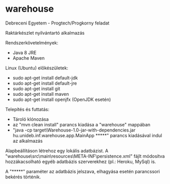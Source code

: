 # warehouse
Debreceni Egyetem - Progtech/Progkorny feladat

Raktárkészlet nyilvántartó alkalmazás

Rendszerkövetelmények: 
 - Java 8 JRE
 - Apache Maven

Linux (Ubuntu) előkészületek:
 - sudo apt-get install default-jdk
 - sudo apt-get install default-jre
 - sudo apt-get install git
 - sudo apt-get install maven
 - sudo apt-get install openjfx (OpenJDK esetén)

Telepítés és futtatás:
 - Tároló klónozása
 - az "mvn clean install" parancs kiadása a "warehouse" mappában
 - "java -cp target\Warehouse-1.0-jar-with-dependencies.jar hu.unideb.inf.warehouse.app.MainApp *****" parancs kiadásával indul az alkalmazás

Alapbeállításon létrehoz egy lokális adatbázist. A "warehouse\src\main\resources\META-INF\persistence.xml" fájlt módosítva hozzákacsolható egyéb adatbázis szerverekhez (pl.: Heroku, MySql) is.

A "*****" paraméter az adatbázis jelszava, elhagyása esetén parancssori bekérés történik.
